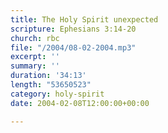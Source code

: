 ```yaml
---
title: The Holy Spirit unexpected
scripture: Ephesians 3:14-20
church: rbc
file: "/2004/08-02-2004.mp3"
excerpt: ''
summary: ''
duration: '34:13'
length: "53650523"
category: holy-spirit
date: 2004-02-08T12:00:00+00:00

---
```

